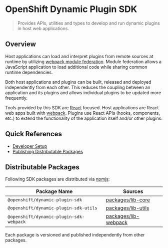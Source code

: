 # OpenShift Dynamic Plugin SDK

> Provides APIs, utilities and types to develop and run dynamic plugins in host web applications.

## Overview

Host applications can load and interpret plugins from remote sources at runtime by utilizing
[webpack module federation](https://webpack.js.org/concepts/module-federation/). Module federation
allows a JavaScript application to load additional code while sharing common runtime dependencies.

Both host applications and plugins can be built, released and deployed independently from each
other. This reduces the coupling between an application and its plugins and allows individual
plugins to be updated more frequently.

Tools provided by this SDK are [React](https://reactjs.org/) focused. Host applications are React
web apps built with [webpack](https://webpack.js.org/). Plugins use React APIs (hooks, components,
etc.) to extend the functionality of the application itself and/or other plugins.

## Quick References

- [Developer Setup](./docs/developer-setup.md)
- [Publishing Distributable Packages](./docs/publish-packages.md)

## Distributable Packages

Following SDK packages are distributed via [npmjs](https://www.npmjs.com/):

| Package Name | Sources |
| ------------ | ------- |
| `@openshift/dynamic-plugin-sdk` | [packages/lib-core](./packages/lib-core/) |
| `@openshift/dynamic-plugin-sdk-utils` | [packages/lib-utils](./packages/lib-utils/) |
| `@openshift/dynamic-plugin-sdk-webpack` | [packages/lib-webpack](./packages/lib-webpack/) |

Each package is versioned and published independently from other packages.
